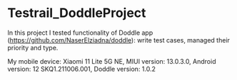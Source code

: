 # Testrail_DoddleProject
In this project I tested functionality of Doddle app (https://github.com/NaserElziadna/doddle): write test cases, managed their priority and type.

My mobile device: Xiaomi 11 Lite 5G NE,
MIUI version: 13.0.3.0,
Android version: 12 SKQ1.211006.001,
Doddle version: 1.0.2
